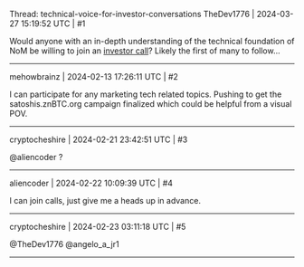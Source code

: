Thread: technical-voice-for-investor-conversations
TheDev1776 | 2024-03-27 15:19:52 UTC | #1

Would anyone with an in-depth understanding of the technical foundation of NoM be willing to join an [investor call](https://x.com/MohamedFFouda/status/1757411285237457403?s=20)?  Likely the first of many to follow...

-------------------------

mehowbrainz | 2024-02-13 17:26:11 UTC | #2

I can participate for any marketing tech related topics. Pushing to get the satoshis.znBTC.org campaign finalized which could be helpful from a visual POV.

-------------------------

cryptocheshire | 2024-02-21 23:42:51 UTC | #3

@aliencoder ?

-------------------------

aliencoder | 2024-02-22 10:09:39 UTC | #4

I can join calls, just give me a heads up in advance.

-------------------------

cryptocheshire | 2024-02-23 03:11:18 UTC | #5

@TheDev1776 @angelo_a_jr1

-------------------------

